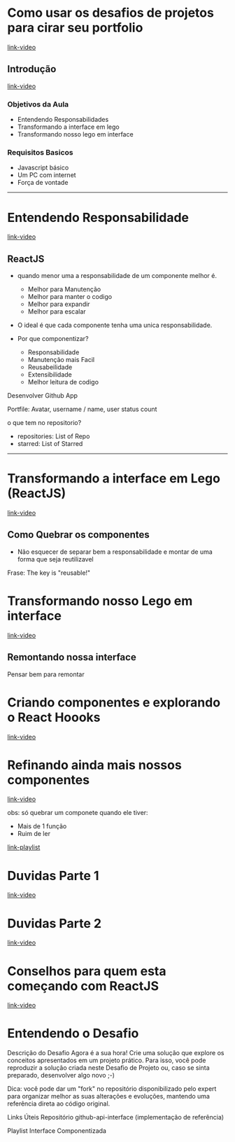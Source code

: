 # Como usar os desafios de projetos para cirar seu portfolio

[link-video](https://youtu.be/VYUt2riN3Ss)

## Introdução

[link-video](https://youtu.be/TmUzSprDCPg)

### Objetivos da Aula

- Entendendo Responsabilidades
- Transformando a interface em lego
- Transformando nosso lego em interface

### Requisitos Basicos

- Javascript básico
- Um PC com internet
- Força de vontade

<hr>

# Entendendo Responsabilidade

[link-video](https://youtu.be/P85QgSINY04)

## ReactJS

- quando menor uma a responsabilidade de um componente melhor é.

  - Melhor para Manutenção
  - Melhor para manter o codigo
  - Melhor para expandir
  - Melhor para escalar

- O ideal é que cada componente tenha uma unica responsabilidade.

- Por que componentizar?
  - Responsabilidade
  - Manutenção mais Facil
  - Reusabeilidade
  - Extensibilidade
  - Melhor leitura de codigo

Desenvolver Github App

Portfile: Avatar, username / name, user status count

o que tem no repositorio?

- repositories: List of Repo
- starred: List of Starred

<hr>

# Transformando a interface em Lego (ReactJS)

[link-video](https://youtu.be/q1vsfq_u40Q)

## Como Quebrar os componentes

- Não esquecer de separar bem a responsabilidade e montar de uma forma que seja reutilizavel

Frase: The key is "reusable!"

# Transformando nosso Lego em interface

[link-video](https://youtu.be/Xodr8R4gD0s)

## Remontando nossa interface

Pensar bem para remontar

# Criando componentes e explorando o React Hoooks

[link-video](https://youtu.be/XCF2-pYiwOM)

# Refinando ainda mais nossos componentes

[link-video](https://youtu.be/cvEvLbZTHZQ)

obs: só quebrar um componete quando ele tiver:

- Mais de 1 função
- Ruim de ler

[link-playlist](https://www.youtube.com/playlist?list=PLTv2Rbwcr_Cru7KIHcffE1Shg9X9Eix7a)

# Duvidas Parte 1

[link-video](https://youtu.be/kBVGXotgcrg)

# Duvidas Parte 2

[link-video](https://youtu.be/e9NV_t1tPd8)

# Conselhos para quem esta começando com ReactJS

[link-video](https://youtu.be/olwRsV28yJg)

# Entendendo o Desafio

Descrição do Desafio
Agora é a sua hora! Crie uma solução que explore os conceitos apresentados em um projeto prático. Para isso, você pode reproduzir a solução criada neste Desafio de Projeto ou, caso se sinta preparado, desenvolver algo novo ;-)

Dica: você pode dar um "fork" no repositório disponibilizado pelo expert para organizar melhor as suas alterações e evoluções, mantendo uma referência direta ao código original.

Links Úteis
Repositório github-api-interface (implementação de referência)

Playlist Interface Componentizada
